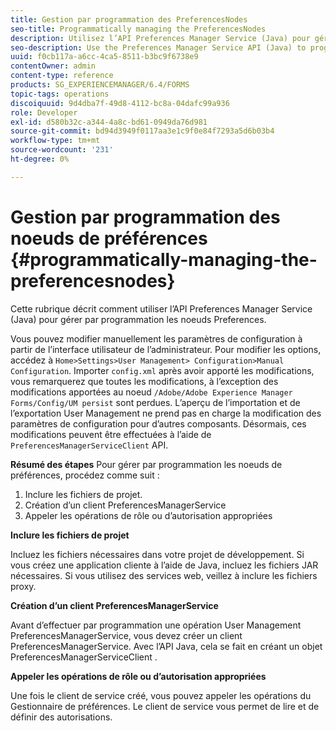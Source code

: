 ```yaml
---
title: Gestion par programmation des PreferencesNodes
seo-title: Programmatically managing the PreferencesNodes
description: Utilisez l’API Preferences Manager Service (Java) pour gérer par programmation les noeuds Preferences.
seo-description: Use the Preferences Manager Service API (Java) to programmatically manage the Preferences Nodes.
uuid: f0cb117a-a6cc-4ca5-8511-b3bc9f6738e9
contentOwner: admin
content-type: reference
products: SG_EXPERIENCEMANAGER/6.4/FORMS
topic-tags: operations
discoiquuid: 9d4dba7f-49d8-4112-bc8a-04dafc99a936
role: Developer
exl-id: d580b32c-a344-4a8c-bd61-0949da76d981
source-git-commit: bd94d3949f0117aa3e1c9f0e84f7293a5d6b03b4
workflow-type: tm+mt
source-wordcount: '231'
ht-degree: 0%

---
```


# Gestion par programmation des noeuds de préférences {#programmatically-managing-the-preferencesnodes}

Cette rubrique décrit comment utiliser l’API Preferences Manager Service (Java) pour gérer par programmation les noeuds Preferences.

Vous pouvez modifier manuellement les paramètres de configuration à partir de l’interface utilisateur de l’administrateur. Pour modifier les options, accédez à `Home>Settings>User Management> Configuration>Manual Configuration`. Importer `config.xml` après avoir apporté les modifications, vous remarquerez que toutes les modifications, à l’exception des modifications apportées au noeud `/Adobe/Adobe Experience Manager Forms/Config/UM persist` sont perdues. L’aperçu de l’importation et de l’exportation User Management ne prend pas en charge la modification des paramètres de configuration pour d’autres composants. Désormais, ces modifications peuvent être effectuées à l’aide de `PreferencesManagerServiceClient` API.

**Résumé des étapes** Pour gérer par programmation les noeuds de préférences, procédez comme suit :

1. Inclure les fichiers de projet.
1. Création d’un client PreferencesManagerService
1. Appeler les opérations de rôle ou d’autorisation appropriées

**Inclure les fichiers de projet**

Incluez les fichiers nécessaires dans votre projet de développement. Si vous créez une application cliente à l’aide de Java, incluez les fichiers JAR nécessaires. Si vous utilisez des services web, veillez à inclure les fichiers proxy.

**Création d’un client PreferencesManagerService**

Avant d’effectuer par programmation une opération User Management PreferencesManagerService, vous devez créer un client PreferencesManagerService. Avec l’API Java, cela se fait en créant un objet PreferencesManagerServiceClient .

**Appeler les opérations de rôle ou d’autorisation appropriées**

Une fois le client de service créé, vous pouvez appeler les opérations du Gestionnaire de préférences. Le client de service vous permet de lire et de définir des autorisations.
